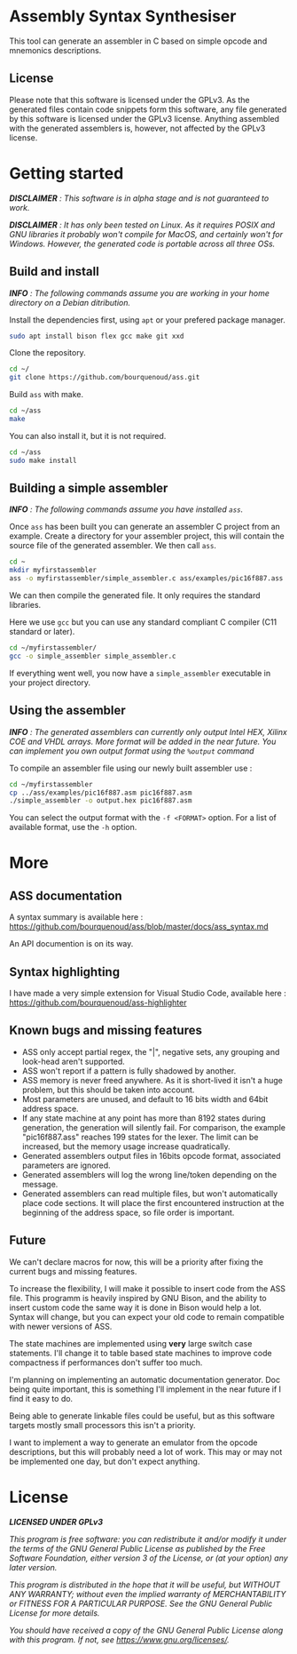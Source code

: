 # Assembly Syntax Synthesiser

This tool can generate an assembler in C based on simple opcode and mnemonics descriptions. 

## License

Please note that this software is licensed under the GPLv3. As the generated files contain code snippets form this software, any file generated by this software is licensed under the GPLv3 license. Anything assembled with the generated assemblers is, however, not affected by the GPLv3 license.


# Getting started

***DISCLAIMER*** *: This software is in alpha stage and is not guaranteed to work.*

***DISCLAIMER*** *: It has only been tested on Linux. As it requires POSIX and GNU libraries it probably won't compile for MacOS, and certainly won't for Windows. However, the generated code is portable across all three OSs.*

## Build and install

***INFO*** *: The following commands assume you are working in your home directory on a Debian ditribution.*

Install the dependencies first, using `apt` or your prefered package manager.

```bash
sudo apt install bison flex gcc make git xxd
```

Clone the repository.
```bash
cd ~/
git clone https://github.com/bourquenoud/ass.git
```

Build `ass` with make.

```bash
cd ~/ass
make
```

You can also install it, but it is not required.

```bash
cd ~/ass
sudo make install
```

## Building a simple assembler

***INFO*** *: The following commands assume you have installed `ass`.*

Once `ass` has been built you can generate an assembler C project from an example. Create a directory for your assembler project, this will contain the source file of the generated assembler. We then call `ass`.

```bash
cd ~
mkdir myfirstassembler
ass -o myfirstassembler/simple_assembler.c ass/examples/pic16f887.ass
```

We can then compile the generated file. It only requires the standard libraries.

Here we use `gcc` but you can use any standard compliant C compiler (C11 standard or later).

```bash
cd ~/myfirstassembler/
gcc -o simple_assembler simple_assembler.c
```

If everything went well, you now have a `simple_assembler` executable in your project directory.

## Using the assembler

***INFO*** *: The generated assemblers can currently only output Intel HEX, Xilinx COE and VHDL arrays. More format will be added in the near future. You can implement you own output format using the `%output` command*

To compile an assembler file using our newly built assembler use :

```bash
cd ~/myfirstassembler
cp ../ass/examples/pic16f887.asm pic16f887.asm
./simple_assembler -o output.hex pic16f887.asm
```

You can select the output format with the `-f <FORMAT>` option. For a list of available format, use the `-h` option.

# More

## ASS documentation

A syntax summary is available here : <https://github.com/bourquenoud/ass/blob/master/docs/ass_syntax.md>

An API documention is on its way.

## Syntax highlighting

I have made a very simple extension for Visual Studio Code, available here : <https://github.com/bourquenoud/ass-highlighter>

## Known bugs and missing features

 - ASS only accept partial regex, the "|", negative sets, any grouping and look-head aren't supported.
 - ASS won't report if a pattern is fully shadowed by another.
 - ASS memory is never freed anywhere. As it is short-lived it isn't a huge problem, but this should be taken into account.
 - Most parameters are unused, and default to 16 bits width and 64bit address space.
 - If any state machine at any point has more than 8192 states during generation, the generation will silently fail. For comparison, the example "pic16f887.ass" reaches 199 states for the lexer. The limit can be increased, but the memory usage increase quadratically.
 - Generated assemblers output files in 16bits opcode format, associated parameters are ignored.
 - Generated assemblers will log the wrong line/token depending on the message.
 - Generated assemblers can read multiple files, but won't automatically place code sections. It will place the first encountered instruction at the beginning of the address space, so file order is important.

## Future

We can't declare macros for now, this will be a priority after fixing the current bugs and missing features.

To increase the flexibility, I will make it possible to insert code from the ASS file. This programm is heavily inspired by GNU Bison, and the ability to insert custom code the same way it is done in Bison would help a lot. Syntax will change, but you can expect your old code to remain compatible with newer versions of ASS.

The state machines are implemented using **very** large switch case statements. I'll change it to table based state machines to improve code compactness if performances don't suffer too much.

I'm planning on implementing an automatic documentation generator. Doc being quite important, this is something I'll implement in the near future if I find it easy to do.

Being able to generate linkable files could be useful, but as this software targets mostly small processors this isn't a priority.

I want to implement a way to generate an emulator from the opcode descriptions, but this will probably need a lot of work. This may or may not be implemented one day, but don't expect anything.

# License

***LICENSED UNDER GPLv3***

*This program is free software: you can redistribute it and/or modify
it under the terms of the GNU General Public License as published by
the Free Software Foundation, either version 3 of the License, or
(at your option) any later version.*

*This program is distributed in the hope that it will be useful,
but WITHOUT ANY WARRANTY; without even the implied warranty of
MERCHANTABILITY or FITNESS FOR A PARTICULAR PURPOSE.  See the
GNU General Public License for more details.*

*You should have received a copy of the GNU General Public License
along with this program.  If not, see <https://www.gnu.org/licenses/>.*
